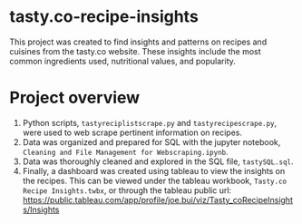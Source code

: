 # tasty.co-recipe-insights

This project was created to find insights and patterns on recipes and cuisines from the tasty.co website. These insights include the most common ingredients used, nutritional values, and popularity.


# Project overview 

1. Python scripts, `tastyreciplistscrape.py` and `tastyrecipescrape.py`, were used to web scrape pertinent information on recipes.
2. Data was organized and prepared for SQL with the jupyter notebook, `Cleaning and File Management for Webscraping.ipynb`.
3. Data was thoroughly cleaned and explored in the SQL file, `tastySQL.sql`.
4. Finally, a dashboard was created using tableau to view the insights on the recipes. This can be viewed under the tableau workbook, `Tasty.co Recipe Insights.twbx`, 
or through the tableau public url: https://public.tableau.com/app/profile/joe.bui/viz/Tasty_coRecipeInsights/Insights
